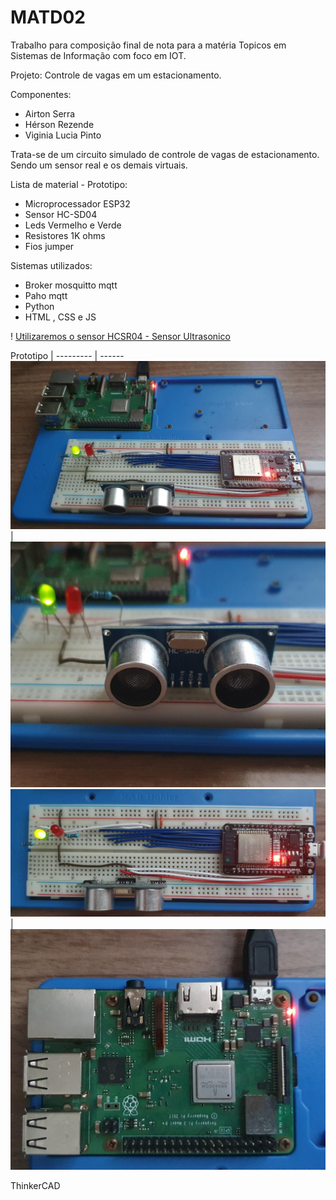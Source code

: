 # MATD02

Trabalho para composição final de nota para a matéria Topicos em Sistemas de Informação
com foco em IOT.

Projeto: Controle de vagas em um estacionamento.

Componentes:
* Airton Serra
* Hérson Rezende
* Viginia Lucia Pinto

Trata-se de um circuito simulado de controle de vagas de estacionamento.
Sendo um sensor real e os demais virtuais.

Lista de material  - Prototipo:
* Microprocessador ESP32
* Sensor HC-SD04
* Leds Vermelho e Verde
* Resistores 1K ohms
* Fios jumper

Sistemas utilizados:
* Broker mosquitto mqtt 
* Paho mqtt 
* Python
* HTML , CSS e JS


! [Utilizaremos o sensor HCSR04 - Sensor Ultrasonico](https://i1.wp.com/randomnerdtutorials.com/wp-content/uploads/2021/06/how-ultrasonic-sensor-works-01.png?w=750&quality=100&strip=all&ssl=1)

Prototipo  | 
---------  | ------
![Circuito](midia/circuit.jpeg) |![Sensor](midia/sensor.jpeg)
![Processador](midia/processor.jpeg) |![RPBy3 - Server](midia/rpby3.jpeg)

ThinkerCAD
